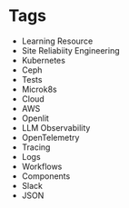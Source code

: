 # Tags

- Learning Resource
- Site Reliabiity Engineering
- Kubernetes
- Ceph
- Tests
- Microk8s
- Cloud
- AWS
- Openlit
- LLM Observability
- OpenTelemetry
- Tracing
- Logs
- Workflows
- Components
- Slack
- JSON

